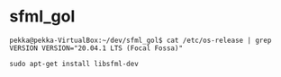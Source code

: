 # sfml_gol

`pekka@pekka-VirtualBox:~/dev/sfml_gol$ cat /etc/os-release | grep VERSION
VERSION="20.04.1 LTS (Focal Fossa)"`

`sudo apt-get install libsfml-dev`
